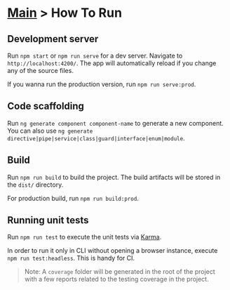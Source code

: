 # [Main](../README.md) > How To Run

## Development server

Run `npm start` or `npm run serve` for a dev server. Navigate to `http://localhost:4200/`. The app will automatically reload if you change any of the source files.

If you wanna run the production version, run `npm run serve:prod`.

## Code scaffolding

Run `ng generate component component-name` to generate a new component. You can also use `ng generate directive|pipe|service|class|guard|interface|enum|module`.

## Build

Run `npm run build` to build the project. The build artifacts will be stored in the `dist/` directory.

For production build, run `npm run build:prod`.

## Running unit tests

Run `npm run test` to execute the unit tests via [Karma](https://karma-runner.github.io).

In order to run it only in CLI without opening a browser instance, execute `npm run test:headless`. This is handy for CI.

> Note: A `coverage` folder will be generated in the root of the project with a few reports related to the testing coverage in the project.
